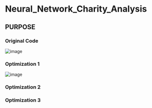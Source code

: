 # Neural_Network_Charity_Analysis

## **PURPOSE**


### Original Code

![image](https://user-images.githubusercontent.com/79073778/131237079-ba9c6e76-870e-4286-bafb-2f3f8e41ebc8.png)


### Optimization 1

![image](https://user-images.githubusercontent.com/79073778/131237106-6cd702b2-e198-468a-b0ea-6cf4375576d3.png)


### Optimization  2



### Optimization 3
